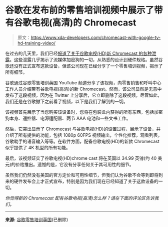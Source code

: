# 谷歌在发布前的零售培训视频中展示了带有谷歌电视(高清)的 Chromecast

> 原文：<https://www.xda-developers.com/chromecast-with-google-tv-hd-training-video/>

在过去的几天里，我们已经[报道了关于谷歌电视(HD)新 Chromecast 的各种泄露](https://www.xda-developers.com/chromecast-hd-on-sale-german-retailers/)。这些泄露几乎揭示了流媒体加密狗的一切，从熟悉的设计到硬件规格。虽然谷歌还没有正式宣布这款设备，但该公司现在已经分享了一个零售培训视频，揭示了所有细节。

谷歌通过谷歌零售培训英国 YouTube 频道分享了该视频，向零售销售和呼叫中心工作人员介绍带有谷歌电视(高清)的新 Chromecast。然而，该公司显然是无意中发布了这段视频，因为在 Twitter 上分享后，它立即删除了这段视频。尽管如此，我们还是在谷歌撤下之前看了视频，以下是我们了解到的一切。

该视频首先展示了当您购买该设备时，您将在包装盒内获得的所有东西，包括加密狗本身、遥控器、电源适配器、两节 AAA 电池和一些文书工作。

然后，它突出显示了 Chromecast 与谷歌电视(HD)的设置过程，展示了设备，并介绍了所有提供的功能，包括 1080p 60FPS 视频输出，个性化推荐，观看列表，谷歌助手的语音输入等等。在软件方面，配备谷歌电视(HD)的新款 Chromecast 似乎提供了 4K 机型的所有功能。

最后，该视频证实了谷歌电视(HD)chrome cast 将在英国以 34.99 英镑(约 40 美元)的价格推出。遗憾的是，它没有分享任何关于其可用性的细节。

虽然我们仍然没有美国的官方定价和可用性细节，但我们认为谷歌不会等到即将到来的硬件发布会上才正式宣布，特别是因为我们现在已经知道了关于这款设备的一切。

*你觉得新的 Chromecast 配有谷歌电视(高清)怎么样？请在下面的评论区告诉我们。*

* * *

**来源:** [谷歌零售培训英国](https://www.youtube.com/watch?v=ZU3oAJK7Aag)(已删除)
